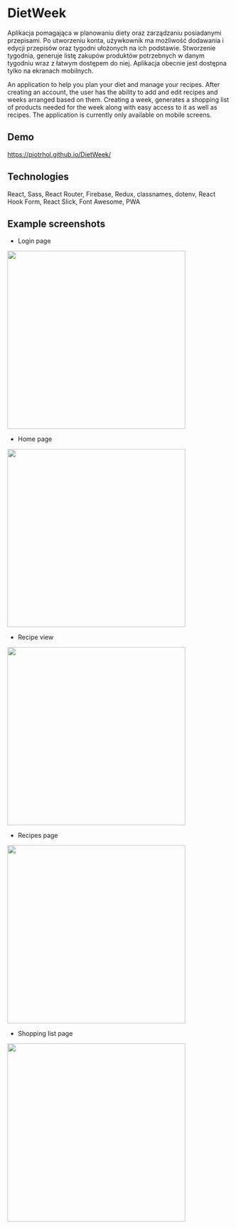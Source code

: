 # DietWeek

Aplikacja pomagająca w planowaniu diety oraz zarządzaniu posiadanymi przepisami. Po utworzeniu konta, używkownik ma możliwość dodawania i edycji przepisów oraz tygodni ułożonych na ich podstawie. Stworzenie tygodnia, generuje listę zakupów produktów potrzebnych w danym tygodniu wraz z łatwym dostępem do niej. Aplikacja obecnie jest dostępna tylko na ekranach mobilnych.

An application to help you plan your diet and manage your recipes. After creating an account, the user has the ability to add and edit recipes and weeks arranged based on them. Creating a week, generates a shopping list of products needed for the week along with easy access to it as well as recipes. The application is currently only available on mobile screens.

## Demo

https://piotrhol.github.io/DietWeek/

## Technologies

React, Sass, React Router, Firebase, Redux, classnames, dotenv, React Hook Form, React Slick, Font Awesome, PWA

## Example screenshots

- Login page

<img src="src/images/screenshot1.png" width="400" />

- Home page

<img src="src/images/screenshot2.png" width="400" />

- Recipe view

<img src="src/images/screenshot3.png" width="400" />

- Recipes page

<img src="src/images/screenshot4.png" width="400" />

- Shopping list page

<img src="src/images/screenshot5.png" width="400" />
